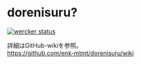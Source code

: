 # dorenisuru?

[![wercker status](https://app.wercker.com/status/96ba6f3ba91e85a1d6b9cde267b3b818/s/master "wercker status")](https://app.wercker.com/project/byKey/96ba6f3ba91e85a1d6b9cde267b3b818)

詳細はGitHub-wikiを参照。  
https://github.com/enk-mtmt/dorenisuru/wiki
